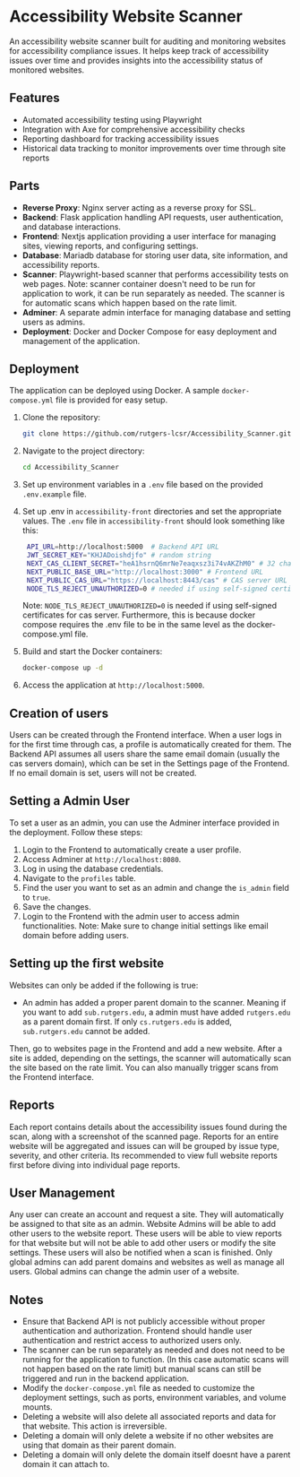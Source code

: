 # Accessibility Website Scanner

An accessibility website scanner built for auditing and monitoring websites for accessibility compliance issues. It helps keep track of accessibility issues over time and provides insights into the accessibility status of monitored websites.

## Features

-   Automated accessibility testing using Playwright
-   Integration with Axe for comprehensive accessibility checks
-   Reporting dashboard for tracking accessibility issues
-   Historical data tracking to monitor improvements over time through site reports

## Parts

-   **Reverse Proxy**: Nginx server acting as a reverse proxy for SSL.
-   **Backend**: Flask application handling API requests, user authentication, and database interactions.
-   **Frontend**: Nextjs application providing a user interface for managing sites, viewing reports, and configuring settings.
-   **Database**: Mariadb database for storing user data, site information, and accessibility reports.
-   **Scanner**: Playwright-based scanner that performs accessibility tests on web pages.
    Note: scanner container doesn't need to be run for application to work, it can be run separately as needed. The scanner is for automatic scans which happen based on the rate limit.
-   **Adminer**: A separate admin interface for managing database and setting users as admins.
-   **Deployment**: Docker and Docker Compose for easy deployment and management of the application.

## Deployment

The application can be deployed using Docker. A sample `docker-compose.yml` file is provided for easy setup.

1. Clone the repository:
    ```bash
    git clone https://github.com/rutgers-lcsr/Accessibility_Scanner.git
    ```
2. Navigate to the project directory:
    ```bash
    cd Accessibility_Scanner
    ```
3. Set up environment variables in a `.env` file based on the provided `.env.example` file.
4. Set up .env in `accessibility-front` directories and set the appropriate values.
   The `.env` file in `accessibility-front` should look something like this:

    ```bash
     API_URL=http://localhost:5000  # Backend API URL
     JWT_SECRET_KEY="KHJADoishdjfo" # random string
     NEXT_CAS_CLIENT_SECRET="heA1hsrnQ6mrNe7eaqxsz3i74vAKZhM0" # 32 character random string used for session encryption
     NEXT_PUBLIC_BASE_URL="http://localhost:3000" # Frontend URL
     NEXT_PUBLIC_CAS_URL="https://localhost:8443/cas" # CAS server URL
     NODE_TLS_REJECT_UNAUTHORIZED=0 # needed if using self-signed certificates for cas server
    ```

    Note: `NODE_TLS_REJECT_UNAUTHORIZED=0` is needed if using self-signed certificates for cas server.
    Furthermore, this is because docker compose requires the .env file to be in the same level as the docker-compose.yml file.

5. Build and start the Docker containers:
    ```bash
    docker-compose up -d
    ```
6. Access the application at `http://localhost:5000`.

## Creation of users

Users can be created through the Frontend interface. When a user logs in for the first time through cas, a profile is automatically created for them. The Backend API assumes all users share the same email domain (usually the cas servers domain), which can be set in the Settings page of the Frontend. If no email domain is set, users will not be created.

## Setting a Admin User

To set a user as an admin, you can use the Adminer interface provided in the deployment. Follow these steps:

1. Login to the Frontend to automatically create a user profile.
2. Access Adminer at `http://localhost:8080`.
3. Log in using the database credentials.
4. Navigate to the `profiles` table.
5. Find the user you want to set as an admin and change the `is_admin` field to `true`.
6. Save the changes.
7. Login to the Frontend with the admin user to access admin functionalities. Note: Make sure to change initial settings like email domain before adding users.

## Setting up the first website

Websites can only be added if the following is true:

-   An admin has added a proper parent domain to the scanner. Meaning if you want to add `sub.rutgers.edu`, a admin must have added `rutgers.edu` as a parent domain first. If only `cs.rutgers.edu` is added, `sub.rutgers.edu` cannot be added.

Then, go to websites page in the Frontend and add a new website. After a site is added, depending on the settings, the scanner will automatically scan the site based on the rate limit. You can also manually trigger scans from the Frontend interface.

## Reports

Each report contains details about the accessibility issues found during the scan, along with a screenshot of the scanned page. Reports for an entire website will be aggregated and issues can will be grouped by issue type, severity, and other criteria. Its recommended to view full website reports first before diving into individual page reports.

## User Management

Any user can create an account and request a site. They will automatically be assigned to that site as an admin. Website Admins will be able to add other users to the website report. These users will be able to view reports for that website but will not be able to add other users or modify the site settings. These users will also be notified when a scan is finished. Only global admins can add parent domains and websites as well as manage all users. Global admins can change the admin user of a website.

## Notes

-   Ensure that Backend API is not publicly accessible without proper authentication and authorization. Frontend should handle user authentication and restrict access to authorized users only.
-   The scanner can be run separately as needed and does not need to be running for the application to function. (In this case automatic scans will not happen based on the rate limit) but manual scans can still be triggered and run in the backend application.
-   Modify the `docker-compose.yml` file as needed to customize the deployment settings, such as ports, environment variables, and volume mounts.
-   Deleting a website will also delete all associated reports and data for that website. This action is irreversible.
-   Deleting a domain will only delete a website if no other websites are using that domain as their parent domain.
-   Deleting a domain will only delete the domain itself doesnt have a parent domain it can attach to.

